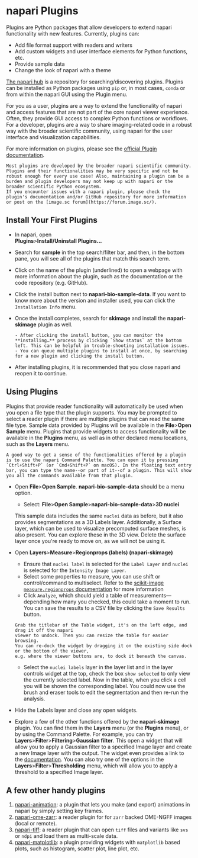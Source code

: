 # napari Plugins

Plugins are Python packages that allow developers to extend napari functionality with new features.
Currently, plugins can:
* Add file format support with readers and writers
* Add custom widgets and user interface elements for Python functions, etc.
* Provide sample data
* Change the look of napari with a theme

[The napari hub](https://www.napari-hub.org) is a repository for searching/discovering plugins.
Plugins can be installed as Python packages using `pip` or, in most cases, `conda` or from within the
napari GUI using the Plugin menu.

For you as a user, plugins are a way to extend the functionality of napari and access features that are not part of the core napari viewer experience. Often, they provide GUI access to complex Python functions or workflows. For a developer, plugins are a way to share imaging-related code in a robust way with the broader scientific community, using napari for the user interface and visualization capabilities.

For more information on plugins, please see the [official Plugin documentation](https://napari.org/stable/plugins/index.html).

```{important}
Most plugins are developed by the broader napari scientific community. Plugins and their functionalities may be very specific and not be robust enough for every use case! Also, maintaining a plugin can be a burden and plugin developers may not keep up with napari or the broader scientific Python ecosystem.  
If you encounter issues with a napari plugin, please check the plugin's documentation and/or GitHub repository for more information or post on the [image.sc forum](https://forum.image.sc/).
```

## Install Your First Plugins  

* In napari, open  
**Plugins**>**Install/Uninstall Plugins...**   
* Search for **sample** in the top search/filter bar, and then, in the bottom pane, you will see all of the plugins that match this search term. 
* Click on the name of the plugin (underlined) to open a webpage with more information about the plugin, such as the documentation or the code repository (e.g. GitHub).
* Click the install button next to **napari-bio-sample-data**. If you want to know more about the version and installer used, you can click the `Installation Info` menu. 
* Once the install completes, search for **skimage** and install the **napari-skimage** plugin as well.  

    ```{tip}
    - After clicking the install button, you can monitor the **installing…** process by clicking `Show status` at the bottom left. This can be helpful in trouble-shooting installation issues.
    - You can queue multiple plugins to install at once, by searching for a new plugin and clicking the install button.
    ``` 
* After installing plugins, it is recommended that you close napari and reopen it to continue.

## Using Plugins

Plugins that provide reader functionality will automatically be used when you open a file type that the plugin supports. You may be prompted to select a reader plugin if there are multiple plugins that can read the same file type. Sample data provided by Plugins will be available in the **File**>**Open Sample** menu. Plugins that provide widgets to access functionality will be available in the **Plugins** menu, as well as in other declared menu locations, such as the **Layers** menu.

```{tip}
A good way to get a sense of the functionalities offered by a plugin is to use the napari Command Palette. You can open it by pressing `Ctrl+Shift+P` (or `Cmd+Shift+P` on macOS). In the floating text entry bar, you can type the name--or part of it--of a plugin. This will show you all the commands available from that plugin.
```

* Open **File**>**Open Sample**. **napari-bio-sample-data** should be a menu option.  
    * Select: **File**>**Open Sample**>**napari-bio-sample-data**>**3D nuclei**  

    This sample data includes the same `nuclei` data as before, but it also provides segmentations as a 3D Labels layer. Additionally, a Surface layer, which can be used to visualize precomputed surface meshes, is also present. You can explore these in the 3D view. Delete the surface layer once you're ready to move on, as we will not be using it.

* Open **Layers**>**Measure**>**Regionprops (labels) (napari-skimage)**
    * Ensure that `nuclei label` is selected for the `Label Layer` and `nuclei` is selected
    for the `Intensity Image Layer`.
    * Select some properties to measure, you can use shift or control/command to multiselect. Refer to the [scikit-image `measure.regionprops` documentation](https://scikit-image.org/docs/stable/api/skimage.measure.html#skimage.measure.regionprops) for more information
    * Click `Analyze`, which should yield a table of measurements—depending how many you checked, this could take a moment to run. You can save the results to a CSV file by clicking the `Save Results` button.

    ```{tip}
    Grab the titlebar of the Table widget, it's on the left edge, and drag it off the napari
    viewer to undock. Then you can resize the table for easier browsing.
    You can re-dock the widget by dragging it on the existing side dock or the bottom of the viewer,
    e.g. where the viewer buttons are, to dock it beneath the canvas.
    ```

    * Select the `nuclei labels` layer in the layer list and in the layer controls widget at the top, check the box `show selected` to only view the currently selected label. Now in the table, when you click a cell you will be shown the corresponding label. You could now use the brush and eraser tools to edit the segmentation and then re-run the analysis.

* Hide the Labels layer and close any open widgets.
* Explore a few of the other functions offered by the **napari-skimage** plugin. You can find them in the **Layers** menu (or the **Plugins** menu), or by using the Command Palette. For example, you can try **Layers**>**Filter**>**Filtering**>**Gaussian filter**. This open a widget that will allow you to apply a Gaussian filter to a specified Image layer and create a new Image layer with the output. The widget even provides a link to the [documentation](https://scikit-image.org/docs/stable/api/skimage.filters.html#skimage.filters.gaussian). You can also try one of the options in the **Layers**>**Filter**>**Thresholding** menu, which will allow you to apply a threshold to a specified Image layer.

## A few other handy plugins

1. [napari-animation](https://napari.org/napari-animation/): a plugin that lets you make
   (and export) animations in napari by simply setting key frames.
1. [napari-ome-zarr](https://www.napari-hub.org/plugins/napari-ome-zarr): a reader plugin for for `zarr` backed
   OME-NGFF images (local or remote).
1. [napari-tiff](https://www.napari-hub.org/plugins/napari-tiff): a reader plugin that can open `tiff` files and variants like `svs` or `ndpi` and load them as multi-scale data.
1. [napari-matplotlib](https://napari-matplotlib.github.io): a plugin providing widgets with `matplotlib` based
   plots, such as histogram, scatter plot, line plot, etc. 
